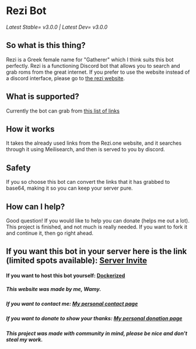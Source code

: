# Rezi Bot

*Latest Stable= v3.0.0 |
Latest Dev= v3.0.0*

## So what is this thing?
Rezi is a Greek female name for "Gatherer" which I think suits this bot perfectly. Rezi is a functioning Discord bot that allows you to search and grab roms from the great internet. If you prefer to use the website instead of a discord interface, please go to [the rezi website](https://github.com/Wamy-Dev/ReziWebsite).

## What is supported?
Currently the bot can grab from [this list of links](https://github.com/Wamy-Dev/ReziWebsite/wiki)

## How it works
It takes the already used links from the Rezi.one website, and it searches through it using Meilisearch, and then is served to you by discord.

## Safety
If you so choose this bot can convert the links that it has grabbed to base64, making it so you can keep your server pure.

## How can I help?
Good question! If you would like to help you can donate (helps me out a lot). This project is finished, and not much is really needed. If you want to fork it and continue it, then go right ahead.

## If you want this bot in your server here is the link (limited spots available): [Server Invite](https://discord.com/api/oauth2/authorize?client_id=796909768940978186&permissions=3072&scope=bot)
#### If you want to host this bot yourself: [Dockerized](https://hub.docker.com/repository/docker/reziproject/rezibot)

##### This website was made by me, Wamy.
##### If you want to contact me: [My personal contact page](https://homeonacloud.com/pages/contactme.html)
##### If you want to donate to show your thanks: [My personal donation page](https://homeonacloud.com/pages/donate.html)
##### This project was made with community in mind, please be nice and don't steal my work.




